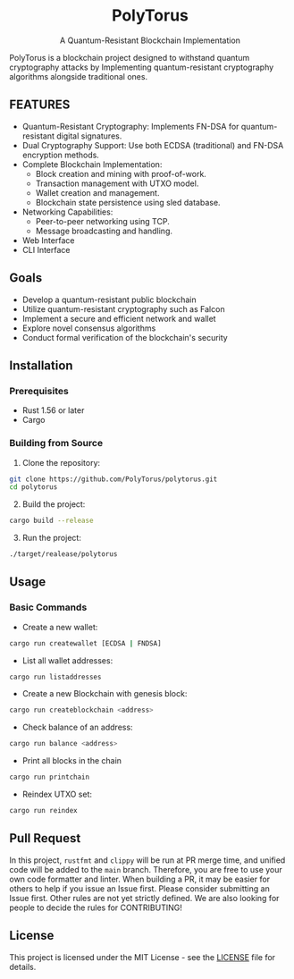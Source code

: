 <div align="center">
    <h1>PolyTorus</h1>
    <p>A Quantum-Resistant Blockchain Implementation</P>
</div>

PolyTorus is a blockchain project designed to withstand quantum cryptography attacks by Implementing quantum-resistant cryptography algorithms alongside traditional ones.

## FEATURES
* Quantum-Resistant Cryptography: Implements FN-DSA for quantum-resistant digital signatures.
* Dual Cryptography Support: Use both ECDSA (traditional) and FN-DSA encryption methods.
* Complete Blockchain Implementation:
    * Block creation and mining with proof-of-work.
    * Transaction management with UTXO model.
    * Wallet creation and management.
    * Blockchain state persistence using sled database.
* Networking Capabilities:
    * Peer-to-peer networking using TCP.
    * Message broadcasting and handling.
* Web Interface
* CLI Interface

## Goals
* Develop a quantum-resistant public blockchain
* Utilize quantum-resistant cryptography such as Falcon
* Implement a secure and efficient network and wallet
* Explore novel consensus algorithms
* Conduct formal verification of the blockchain's security

## Installation
### Prerequisites
* Rust 1.56 or later
* Cargo

### Building from Source
1. Clone the repository:
```bash
git clone https://github.com/PolyTorus/polytorus.git
cd polytorus
```

2. Build the project:
```bash
cargo build --release
```

3. Run the project:
```bash
./target/realease/polytorus 
```

## Usage
### Basic Commands
* Create a new wallet:
```bash
cargo run createwallet [ECDSA | FNDSA]
```

* List all wallet addresses:
```bash
cargo run listaddresses
```

* Create a new Blockchain with genesis block:
```bash
cargo run createblockchain <address>
```

* Check balance of an address:
```bash
cargo run balance <address>
```

* Print all blocks in the chain
```bash
cargo run printchain
```

* Reindex UTXO set:
```bash
cargo run reindex
```

## Pull Request

In this project, `rustfmt` and `clippy` will be run at PR merge time, and unified code will be added to the `main` branch. Therefore, you are free to use your own code formatter and linter.
When building a PR, it may be easier for others to help if you issue an Issue first. Please consider submitting an Issue first.
Other rules are not yet strictly defined. We are also looking for people to decide the rules for CONTRIBUTING!

## License

This project is licensed under the MIT License - see the [LICENSE](LICENSE) file for details.
